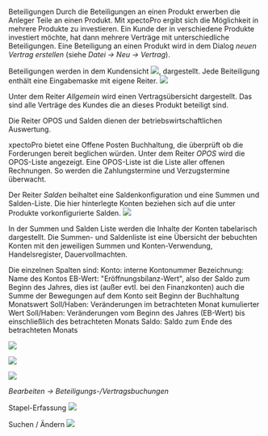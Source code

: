 Beteiligungen
Durch die Beteiligungen an einen Produkt erwerben die Anleger Teile an einen Produkt. Mit xpectoPro ergibt sich die Möglichkeit in mehrere Produkte zu investieren. Ein Kunde der in verschiedene Produkte investiert möchte, hat dann mehrere Verträge mit unterschiedliche Beteiligungen.
Eine Beteiligung an einen Produkt wird in dem Dialog *neuen Vertrag erstellen* (siehe *Datei → Neu → Vertrag*).

Beteiligungen werden in dem Kundensicht ![](http://xpecto.github.io/docs/img/img_1439895004298.png), dargestellt. 
Jede Beiteiligung enthält  eine Eingabemaske mit eigene Reiter. 
![](http://xpecto.github.io/docs/img/img_1438780567378.png)

Unter dem Reiter *Allgemein*  wird einen Vertragsübersicht dargestellt. Das sind alle Verträge des Kundes die an dieses Produkt beteiligt sind.

Die Reiter OPOS und Salden dienen der betriebswirtschaftlichen Auswertung. 

xpectoPro bietet eine Offene Posten Buchhaltung, die überprüft ob die Forderungen bereit beglichen würden. Unter dem Reiter *OPOS* wird die OPOS-Liste angezeigt. Eine OPOS-Liste ist die Liste aller offenen Rechnungen. So werden die Zahlungstermine und Verzugstermine überwacht.


Der Reiter *Salden* beihaltet eine Saldenkonfiguration und eine Summen und Salden-Liste. Die hier hinterlegte Konten beziehen sich auf die unter Produkte vorkonfigurierte Salden.
![](http://xpecto.github.io/docs/img/img_1439903745722.png)

In der Summen und Salden Liste werden die Inhalte der Konten tabelarisch dargestellt.
Die Summen- und Saldenliste ist eine Übersicht der bebuchten Konten mit den jeweiligen Summen und 
Konten-Verwendung, Handelsregister, Dauervollmachten.

Die einzelnen Spalten sind:
Konto: interne Kontonummer
Bezeichnung: Name des Kontos
EB-Wert: "Eröffnungsbilanz-Wert", also der Saldo zum Beginn des Jahres, dies ist (außer evtl. bei den Finanzkonten) auch die Summe der Bewegungen auf dem Konto seit Beginn der Buchhaltung
Monatswert Soll/Haben: Veränderungen im betrachteten Monat
kumulierter Wert Soll/Haben: Veränderungen vom Beginn des Jahres (EB-Wert) bis einschließlich des betrachteten Monats
Saldo: Saldo zum Ende des betrachteten Monats

![](http://xpecto.github.io/docs/img/img_1438781052382.png)

![](http://xpecto.github.io/docs/img/img_1439905236293.png)

![](http://xpecto.github.io/docs/img/img_1439905104073.png)


*Bearbeiten → Beteiligungs-/Vertragsbuchungen*

Stapel-Erfassung
![](http://xpecto.github.io/docs/img/img_1439905500008.png)

Suchen / Ändern
![](http://xpecto.github.io/docs/img/img_1439905532327.png)
